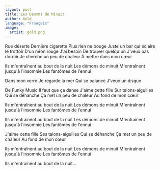 ```yaml
---
layout: post
title: Les Demons de Minuit
author: Gold
language: "Français"
image:
  artist: gold.png
---
```

Rue déserte
Dernière cigarette
Plus rien ne bouge
Juste un bar qui éclaire le trottoir
D'un néon rouge
J'ai besoin
De trouver quelqu'un
J'veux pas dormir
Je cherche un peu de chaleur
À mettre dans mon cœur

Ils m'entraînent au bout de la nuit
Les démons de minuit
M'entraînent jusqu'à l'insomnie
Les fantômes de l'ennui

Dans mon verre
Je regarde la mer
Qui se balance
J'veux un disque


De Funky Music
Il faut que ça danse
J'aime cette fille
Sur talons-aiguilles
Qui se déhanche
Ça met un peu de chaleur
Au fond de mon cœur

Ils m'entraînent au bout de la nuit
Les démons de minuit
M'entraînent jusqu'à l'insomnie
Les fantômes de l'ennui

Ils m'entraînent au bout de la nuit
Les démons de minuit
M'entraînent jusqu'à l'insomnie
Les fantômes de l'ennui

J'aime cette fille
Ses talons-aiguilles
Qui se déhanche
Ça met un peu de chaleur
Au fond de mon cœur

Ils m'entraînent au bout de la nuit
Les démons de minuit
M'entraînent jusqu'à l'insomnie
Les fantômes de l'ennui

Ils m'entraînent au bout de la nuit...
